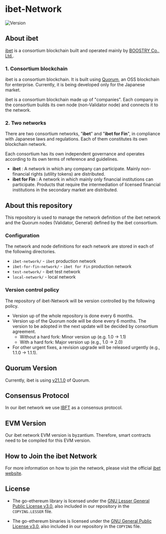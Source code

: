 # ibet-Network

<p>
  <img alt="Version" src="https://img.shields.io/badge/version-1.2-blue.svg?cacheSeconds=2592000" />
</p>

## About ibet

[ibet](https://ibet.jp/) is a consortium blockchain built and operated mainly by [BOOSTRY Co., Ltd.](https://boostry.co.jp/).

### 1. Consortium blockchain

ibet is a consortium blockchain. 
It is built using [Quorum](https://consensys.net/quorum/), an OSS blockchain for enterprise. 
Currently, it is being developed only for the Japanese market.

ibet is a consortium blockchain made up of "companies". 
Each company in the consortium builds its own node (non-Validator node) and connects it to the network.

### 2. Two networks

There are two consortium networks, "**ibet**" and "**ibet for Fin**", in compliance with Japanese laws and regulations.
Each of them constitutes its own blockchain network.

Each consortium has its own independent governance and operates according to its own terms of reference and guidelines.

- **ibet** : A network in which any company can participate. Mainly non-financial rights (utility tokens) are distributed.
- **ibet for Fin** : A network in which mainly only financial institutions can participate. Products that require the intermediation of licensed financial institutions in the secondary market are distributed.


## About this repository

This repository is used to manage the network definition of the ibet network and the Quorum nodes (Validator, General) defined by the ibet consortium.

### Configuration

The network and node definitions for each network are stored in each of the following directories.

- `ibet-network/` - `ibet` production network
- `ibet-for-fin-network/` - `ibet for Fin` production network
- `test-network/` - ibet test network
- `local-network/` - local network

### Version control policy

The repository of ibet-Network will be version controlled by the following policy.

- Version up of the whole repository is done every 6 months.
- Version up of the Quorum node will be done every 6 months. The version to be adopted in the next update will be decided by consortium agreement.
  - Without a hard fork: Minor version up (e.g. 1.0 -> 1.1)
  - With a hard fork: Major version up (e.g., 1.0 -> 2.0)
- For other urgent fixes, a revision upgrade will be released urgently (e.g., 1.1.0 -> 1.1.1).


## Quorum Version

Currently, ibet is using [v21.1.0](https://github.com/ConsenSys/quorum/releases/tag/v21.1.0) of Quorum.

## Consensus Protocol

In our ibet network we use [IBFT](https://docs.goquorum.consensys.net/en/stable/HowTo/Configure/Consensus-Protocols/IBFT/) as a consensus protocol.

## EVM Version

Our ibet network EVM version is byzantium. Therefore, smart contracts need to be compiled for this EVM version.

## How to Join the ibet Network

For more information on how to join the network, please visit the official [ibet website](https://ibet.jp/).

## License

- The go-ethereum library is licensed under the
[GNU Lesser General Public License v3.0](https://www.gnu.org/licenses/lgpl-3.0.en.html), also
included in our repository in the `COPYING.LESSER` file.

- The go-ethereum binaries is licensed under the
[GNU General Public License v3.0](https://www.gnu.org/licenses/gpl-3.0.en.html), also included
in our repository in the `COPYING` file.
